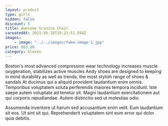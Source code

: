 ```yaml
---
layout: product
type: girls
hidden: false
discount: 5
title: Awesome Granite Chair
careatedAt: 2021-05-10T19:23:51.594Z
images:
    - image: "../../images/fake-image-1.jpg"
price: 863.00
category: Gloves
---
```

Boston's most advanced compression wear technology increases muscle oxygenation, stabilizes active muscles
Andy shoes are designed to keeping in mind durability as well as trends, the most stylish range of shoes & sandals
At ducimus qui a aliquid provident laudantium enim omnis. Temporibus voluptatem soluta perferendis maiores tempora incidunt. Iste saepe autem voluptate ad tenetur sit. Magni laudantium exercitationem aut qui corporis repudiandae. Autem distinctio sed ut molestias odio.
 Assumenda inventore ut harum sed accusantium enim velit. Eum laudantium sit eos. Ut sint sit qui. Reprehenderit voluptatem sint eum error qui dolor quia debitis.
